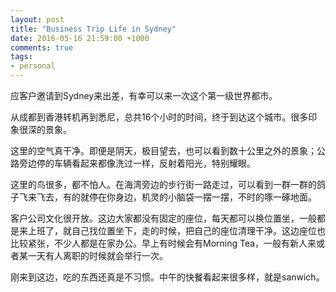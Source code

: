```yaml
---
layout: post
title: "Business Trip Life in Sydney"
date: 2016-05-16 21:59:00 +1000
comments: true
tags: 
- personal
---
```


应客户邀请到Sydney来出差，有幸可以来一次这个第一级世界都市。

从成都到香港转机再到悉尼，总共16个小时的时间，终于到达这个城市。很多印象很深的景象。

这里的空气真干净。即便是阴天，极目望去，也可以看到数十公里之外的景象；公路旁边停的车辆看起来都像洗过一样，反射着阳光，特别耀眼。

这里的鸟很多，都不怕人。在海湾旁边的步行街一路走过，可以看到一群一群的鸽子飞来飞去，有的就停在你身边，机灵的小脑袋一摆一摆，不时的啄一硺地面。

客户公司文化很开放。这边大家都没有固定的座位，每天都可以换位置坐，一般都是来上班了，就自己找位置坐下，走的时候，把自己的座位清理干净。这边座位也比较紧张，不少人都是在家办公。早上有时候会有Morning Tea，一般有新人来或者某一天有人离职的时候就会举行一次。

刚来到这边，吃的东西还真是不习惯。中午的快餐看起来很多样，就是sanwich。

